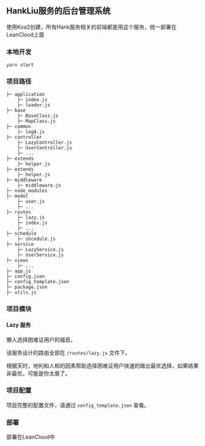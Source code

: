 ## HankLiu服务的后台管理系统

使用Koa2创建，所有Hank服务相关的前端都是用这个服务，统一部署在LeanCloud上面

### 本地开发

```
yarn start
```

### 项目路径
```
├─ application
    ├─ index.js
    ├─ loader.js
├─ base
    ├─ BaseClass.js
    ├─ MapClass.js
├─ common
    ├─ log4.js
├─ controller
    ├─ LazyController.js
    ├─ UserController.js
    ├─ ...
├─ extends
    ├─ helper.js
├─ extends
    ├─ helper.js
├─ middleware
    ├─ middleware.js
├─ node_modules
├─ model
    ├─ user.js
    ├─ ...
├─ routes
    ├─ lazy.js
    ├─ index.js
    ├─ ...
├─ schedule
    ├─ shcedule.js
├─ service
    ├─ LazyService.js
    ├─ UserService.js
├─ views
    ├─ ...
├─ app.js
├─ config.json
├─ config_template.json
├─ package.json
├─ utils.js
```

### 项目模块

#### Lazy 服务

懒人选择困难证用户的福音。

该服务设计的路由全部在 `/routes/lazy.js` 文件下。

根据天时，地利和人和的因素帮助选择困难证用户快速的做出最优选择，如果结果非最优，可能是你太衰了。

### 项目配置

项目完整的配置文件，请通过 `config_template.json` 查看。

### 部署

部署在LeanCloud中
